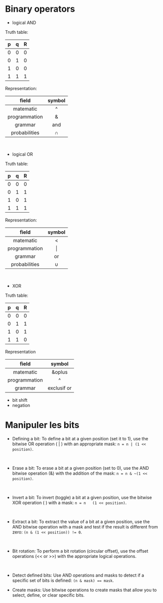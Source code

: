 # Binary operators

- logical AND

Truth table:
  
|p |q |R |
|--|-- |--|
| 0| 0| 0|
| 0| 1| 0|
| 1| 0| 0|
| 1| 1| 1|

Representation:
  
| field        | symbol |  
|:--:          | :--:   |
|matematic     | ^      |
|programmation | &      |
|grammar       | and    |
|probabilities | ∩      |

<br/>

- logical OR

Truth table:
  
|p |q |R |
|--|-- |--|
| 0| 0| 0|
| 0| 1| 1|
| 1| 0| 1|
| 1| 1| 1|

Representation:

| field        | symbol |  
|:--:          | :--:   |
|matematic     | <      |
|programmation |  &#124;|
|grammar       | or     |
|probabilities | ∪      |

<br/>

- XOR

Truth table:
  
|p |q |R |
|--|-- |--|
| 0| 0| 0|
| 0| 1| 1|
| 1| 0| 1|
| 1| 1| 0|


Representation

| field        | symbol |  
|:--:          | :--:   |
|matematic     | &oplus |
|programmation | ^      |
|grammar       | exclusif or    |

- bit shift
- negation


# Manipuler les bits
- Defining a bit: To define a bit at a given position (set it to 1), use the bitwise OR operation ( | ) with an appropriate mask: ```n = n | (1 << position)```.
<br/>

- Erase a bit: To erase a bit at a given position (set to 0), use the AND bitwise operation (&) with the addition of the mask: ```n = n & ~(1 << position)```.
<br/>

- Invert a bit: To invert (toggle) a bit at a given position, use the bitwise XOR operation ( ) with a mask: ```n = n   (1 << position)```.
<br/>

- Extract a bit: To extract the value of a bit at a given position, use the AND bitwise operation with a mask and test if the result is different from zero: ```(n & (1 << position)) != 0```.
<br/>

- Bit rotation: To perform a bit rotation (circular offset), use the offset operations (<< or >>) with the appropriate logical operations.
<br/>

- Detect defined bits: Use AND operations and masks to detect if a specific set of bits is defined: ```(n & mask) == mask```.

- Create masks: Use bitwise operations to create masks that allow you to select, define, or clear specific bits.